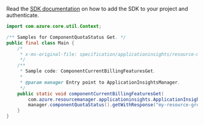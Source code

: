 Read the [SDK documentation](https://github.com/Azure/azure-sdk-for-java/blob/azure-resourcemanager-applicationinsights_1.0.0-beta.3/sdk/applicationinsights/azure-resourcemanager-applicationinsights/README.md) on how to add the SDK to your project and authenticate.

```java
import com.azure.core.util.Context;

/** Samples for ComponentQuotaStatus Get. */
public final class Main {
    /*
     * x-ms-original-file: specification/applicationinsights/resource-manager/Microsoft.Insights/stable/2015-05-01/examples/QuotaStatusGet.json
     */
    /**
     * Sample code: ComponentCurrentBillingFeaturesGet.
     *
     * @param manager Entry point to ApplicationInsightsManager.
     */
    public static void componentCurrentBillingFeaturesGet(
        com.azure.resourcemanager.applicationinsights.ApplicationInsightsManager manager) {
        manager.componentQuotaStatus().getWithResponse("my-resource-group", "my-component", Context.NONE);
    }
}
```

